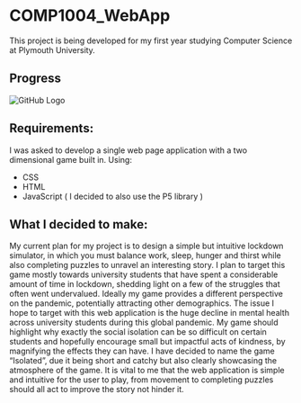 # COMP1004_WebApp
 This project is being developed for my first year studying Computer Science at Plymouth University.

## Progress
![GitHub Logo](https://i.gyazo.com/79a139607770794a6b18a1960b4b5c57.png)

## Requirements:
I was asked to develop a single web page application with a two dimensional game built in. Using:
  * CSS
  * HTML
  * JavaScript ( I decided to also use the P5 library )

## What I decided to make: 
My current plan for my project is to design a simple but intuitive lockdown simulator, in
which you must balance work, sleep, hunger and thirst while also completing puzzles to
unravel an interesting story.
I plan to target this game mostly towards university students that have spent a considerable
amount of time in lockdown, shedding light on a few of the struggles that often went
undervalued. Ideally my game provides a different perspective on the pandemic, potentially
attracting other demographics. The issue I hope to target with this web application is the
huge decline in mental health across university students during this global pandemic. My
game should highlight why exactly the social isolation can be so difficult on certain students
and hopefully encourage small but impactful acts of kindness, by magnifying the effects they
can have.
I have decided to name the game “Isolated”, due it being short and catchy but also clearly
showcasing the atmosphere of the game. It is vital to me that the web application is simple
and intuitive for the user to play, from movement to completing puzzles should all act to
improve the story not hinder it.

